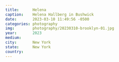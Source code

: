 ```yaml
---
title:  	Helena
caption:	Helena Hallberg in Bushwick
date:   	2023-03-10 11:49:56 -0500
categories: photography
img:		photography/20230310-brooklyn-01.jpg
year:		2023
medium:
city:		New York
state:		New York
country:
---
```

